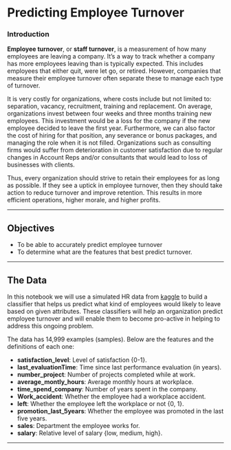 # Predicting Employee Turnover

### Introduction 

**Employee turnover**, or **staff turnover**, is a measurement of how many employees are leaving a company. It’s a way to track whether a company has more employees leaving than is typically expected. This includes employees that either quit, were let go, or retired. However, companies that measure their employee turnover often separate these to manage each type of turnover.

It is very costly for organizations, where costs include but not limited to: separation, vacancy, recruitment, training and replacement. On average, organizations invest between four weeks and three months training new employees. This investment would be a loss for the company if the new employee decided to leave the first year. Furthermore, we can also factor the cost of hiring for that position, any severance or bonus packages, and managing the role when it is not filled.  Organizations such as consulting firms would suffer from deterioration in customer satisfaction due to regular changes in Account Reps and/or consultants that would lead to loss of businesses with clients.  

Thus, every organization should strive to retain their employees for as long as possible. If they see a uptick in employee turnover, then they should take action to reduce turnover and improve retention. This results in more efficient operations, higher morale, and higher profits.

--- 
## Objectives


- To be able to accurately predict employee turnover 
- To determine what are the features that best predict turnover.

---
## The Data
In this notebook we will use a simulated HR data from [kaggle](https://www.kaggle.com/liujiaqi/hr-comma-sepcsv) to build a classifier that helps us predict what kind of employees would likely to leave based on given attributes.  These classifiers will help an organization predict employee turnover and will enable them to become pro-active in helping to address this ongoing problem.

The data has 14,999 examples (samples). Below are the features and the definitions of each one:
- **satisfaction_level**: Level of satisfaction {0-1}.
- **last_evaluationTime**: Time since last performance evaluation (in years).
- **number_project**: Number of projects completed while at work.
- **average_montly_hours**: Average monthly hours at workplace.
- **time_spend_company**: Number of years spent in the company.
- **Work_accident**: Whether the employee had a workplace accident.
- **left**: Whether the employee left the workplace or not {0, 1}.
- **promotion_last_5years**: Whether the employee was promoted in the last five years.
- **sales**: Department the employee works for.
- **salary**: Relative level of salary {low, medium, high}.

---



